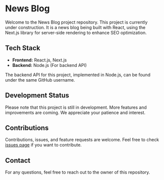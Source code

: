 # News Blog

Welcome to the News Blog project repository. This project is currently under construction. It is a news blog being built with React, using the Next.js library for server-side rendering to enhance SEO optimization.

## Tech Stack

- **Frontend:** React.js, Next.js
- **Backend:** Node.js (For backend API)

The backend API for this project, implemented in Node.js, can be found under the same GitHub username.

## Development Status

Please note that this project is still in development. More features and improvements are coming. We appreciate your patience and interest.

## Contributions

Contributions, issues, and feature requests are welcome. Feel free to check [issues page](https://github.com/pvila89/news-blog/issues) if you want to contribute.

## Contact

For any questions, feel free to reach out to the owner of this repository.
